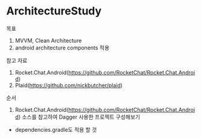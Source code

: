 # ArchitectureStudy

목표 
1. MVVM, Clean Architecture
2. android architecture components 적용


참고 자료
1. Rocket.Chat.Android(https://github.com/RocketChat/Rocket.Chat.Android) 
2. Plaid(https://github.com/nickbutcher/plaid)


순서 
1. Rocket.Chat.Android(https://github.com/RocketChat/Rocket.Chat.Android) 소스를 참고하여 Dagger 사용한 프로젝트 구성해보기
 - dependencies.gradle도 적용 할 것
 
